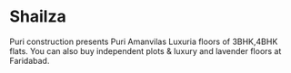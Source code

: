# Shailza
Puri construction presents Puri Amanvilas Luxuria floors of 3BHK,4BHK flats. You can also buy independent plots &amp; luxury and lavender floors at Faridabad.
